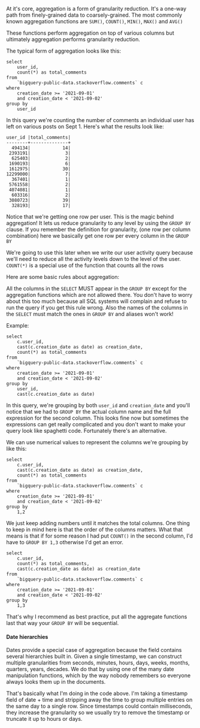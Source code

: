 At it's core, aggregation is a form of granularity reduction. It's a one-way path from finely-grained data to coarsely-grained. The most commonly known aggregation functions are `SUM()`, `COUNT()`, `MIN()`, `MAX()` and `AVG()`

These functions perform aggregation on top of various columns but ultimately aggregation performs granularity reduction.

The typical form of aggregation looks like this:
```
select
    user_id,
    count(*) as total_comments
from
    `bigquery-public-data.stackoverflow.comments` c
where 
	creation_date >= '2021-09-01'
	and creation_date < '2021-09-02'
group by
    user_id
```

In this query we're counting the number of comments an individual user has left on various posts on Sept 1. Here's what the results look like:
```
user_id |total_comments|
--------+--------------+
  494134|            14|
 2393191|             3|
  625403|             2|
 1690193|             6|
 1612975|            30|
12299000|             7|
  367401|             1|
 5761558|             2|
 4074081|             1|
  603316|             2|
 3080723|            39|
  328193|            17|
  ```

Notice that we're getting one row per user. This is the magic behind aggregation! It lets us reduce granularity to any level by using the `GROUP BY` clause. If you remember the definition for granularity, (one row per column combination) here we basically get one row per every column in the `GROUP BY`

We're going to use this later when we write our user activity query because we'll need to reduce all the activity levels down to the level of the user. `COUNT(*)` is a special use of the function that counts all the rows

Here are some basic rules about aggregation:

All the columns in the `SELECT` MUST appear in the `GROUP BY` except for the aggregation functions which are not allowed there. You don't have to worry about this too much because all SQL systems will complain and refuse to run the query if you get this rule wrong. Also the names of the columns in the `SELECT` must match the ones in `GROUP BY` and aliases won't work!

Example:
```
select
    c.user_id,
    cast(c.creation_date as date) as creation_date,
    count(*) as total_comments
from
    `bigquery-public-data.stackoverflow.comments` c
where 
	creation_date >= '2021-09-01'
	and creation_date < '2021-09-02'
group by
    user_id,
    cast(c.creation_date as date)
```

In this query, we're grouping by both `user_id` and `creation_date` and you'll notice that we had to `GROUP BY` the actual column name and the full expression for the second column. This looks fine now but sometimes the expressions can get really complicated and you don't want to make your query look like spaghetti code. Fortunately there's an alternative.

We can use numerical values to represent the columns we're grouping by like this:
```
select
    c.user_id,
    cast(c.creation_date as date) as creation_date,
    count(*) as total_comments
from
    `bigquery-public-data.stackoverflow.comments` c
where 
	creation_date >= '2021-09-01'
	and creation_date < '2021-09-02'
group by
    1,2
```

We just keep adding numbers until it matches the total columns. One thing to keep in mind here is that the order of the columns matters. What that means is that if for some reason I had put `COUNT()` in the second column, I'd have to `GROUP BY 1,3` otherwise I'd get an error.
```
select
    c.user_id,
    count(*) as total_comments,
    cast(c.creation_date as date) as creation_date
from
    `bigquery-public-data.stackoverflow.comments` c
where 
	creation_date >= '2021-09-01'
	and creation_date < '2021-09-02'
group by
    1,3
```

That's why I recommend as best practice, put all the aggregate functions last that way your `GROUP BY` will be sequential.

#### Date hierarchies
Dates provide a special case of aggregation because the field contains several hierarchies built in. Given a single timestamp, we can construct multiple granularities from seconds, minutes, hours, days, weeks, months, quarters, years, decades. We do that by using one of the many date manipulation functions, which by the way nobody remembers so everyone always looks them up in the documents.

That's basically what I'm doing in the code above. I'm taking a timestamp field of date + time and stripping away the time to group multiple entries on the same day to a single row. Since timestamps could contain milliseconds, they increase the granularity so we usually try to remove the timestamp or truncate it up to hours or days.

